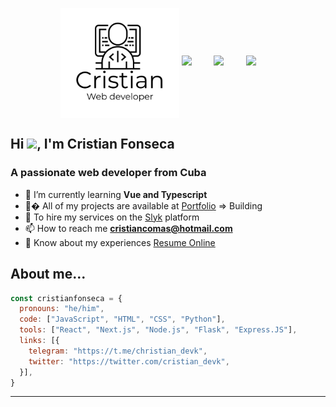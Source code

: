 <p align='center'>
    <a href="https://cristianfonseca.com"><img src="https://github.com/kuzeofficial/kuzeofficial/blob/master/Cristian-logo%20(3).png" alt="logo" width=190 align="center" /><a>
    <a href="https://www.linkedin.com/in/cristian-fonseca-12184b215/"><img src="https://img.shields.io/badge/linkedin-%230077B5.svg?&style=for-the-badge&logo=linkedin&logoColor=white" /></a>&nbsp;&nbsp;&nbsp;&nbsp;&nbsp;&nbsp;&nbsp;&nbsp;
    <a href="mailto:cristian03022680483@gmail.com?subject=Hola%20Cristian"><img src="https://img.shields.io/badge/gmail-%23D14836.svg?&style=for-the-badge&logo=gmail&logoColor=white" /></a>&nbsp;&nbsp;&nbsp;&nbsp;&nbsp;&nbsp;&nbsp;&nbsp;
    <a href="https://twitter.com/cristian_devk"><img src="https://img.shields.io/badge/twitter-%231DA1F2.svg?&style=for-the-badge&logo=twitter&logoColor=white" /></a>&nbsp;&nbsp;&nbsp;&nbsp;&nbsp;&nbsp;&nbsp;&nbsp;
</p>

## Hi <img src="https://raw.githubusercontent.com/MartinHeinz/MartinHeinz/master/wave.gif" width="30px">, I'm Cristian Fonseca
### A passionate web developer from Cuba
- 🌱 I’m currently learning **Vue and Typescript**
- 🔨� All of my projects are available at [Portfolio](https://cristianfonseca.netlify.app) => Building
- 🍕 To hire my services on the [Slyk](https://cristian.slyk.io) platform 
- 📫 How to reach me **cristiancomas@hotmail.com**
- 📄 Know about my experiences [Resume Online](https://cristiancv.netlify.app/)

## About me...
```js
const cristianfonseca = {
  pronouns: "he/him",
  code: ["JavaScript", "HTML", "CSS", "Python"],
  tools: ["React", "Next.js", "Node.js", "Flask", "Express.JS"],
  links: [{
    telegram: "https://t.me/christian_devk",
    twitter: "https://twitter.com/cristian_devk",
  }],
}
```
---
